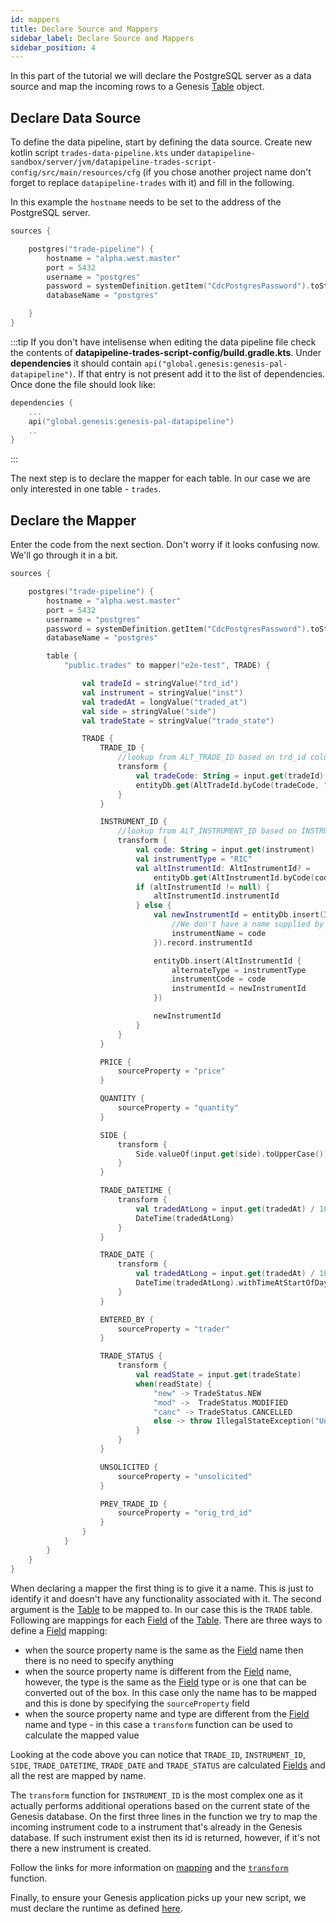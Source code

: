 ```yaml
---
id: mappers
title: Declare Source and Mappers
sidebar_label: Declare Source and Mappers
sidebar_position: 4
---
```


In this part of the tutorial we will declare the PostgreSQL server as a data source and map the incoming rows to a Genesis [Table](/database/fields-tables-views/tables/) object.

## Declare Data Source

To define the data pipeline, start by defining the data source. Create new kotlin script `trades-data-pipeline.kts` under `datapipeline-sandbox/server/jvm/datapipeline-trades-script-config/src/main/resources/cfg` (if you chose another project name don't forget to replace `datapipeline-trades` with it) and fill in the following.

In this example the `hostname` needs to be set to the address of the PostgreSQL server.

```kotlin
sources {

    postgres("trade-pipeline") {
        hostname = "alpha.west.master"
        port = 5432
        username = "postgres"
        password = systemDefinition.getItem("CdcPostgresPassword").toString()
        databaseName = "postgres"

    }
}
```

:::tip
If you don't have intelisense when editing the data pipeline file check the contents of **datapipeline-trades-script-config/build.gradle.kts**. Under **dependencies** it should contain `api("global.genesis:genesis-pal-datapipeline")`. If that entry is not present add it to the list of dependencies. Once done the file should look like:
```kotlin
dependencies {
    ...
    api("global.genesis:genesis-pal-datapipeline")
    ..
}
```
:::

The next step is to declare the mapper for each table. In our case we are only interested in one table - `trades`.

## Declare the Mapper

Enter the code from the next section. Don't worry if it looks confusing now. We'll go through it in a bit.

```kotlin
sources {

    postgres("trade-pipeline") {
        hostname = "alpha.west.master"
        port = 5432
        username = "postgres"
        password = systemDefinition.getItem("CdcPostgresPassword").toString()
        databaseName = "postgres"

        table {
            "public.trades" to mapper("e2e-test", TRADE) {

                val tradeId = stringValue("trd_id")
                val instrument = stringValue("inst")
                val tradedAt = longValue("traded_at")
                val side = stringValue("side")
                val tradeState = stringValue("trade_state")

                TRADE {
                    TRADE_ID {
                        //lookup from ALT_TRADE_ID based on trd_id column
                        transform {
                            val tradeCode: String = input.get(tradeId)
                            entityDb.get(AltTradeId.byCode(tradeCode, "TradeStore"))?.tradeId
                        }
                    }

                    INSTRUMENT_ID {
                        //lookup from ALT_INSTRUMENT_ID based on INSTRUMENT_CODE
                        transform {
                            val code: String = input.get(instrument)
                            val instrumentType = "RIC"
                            val altInstrumentId: AltInstrumentId? =
                                entityDb.get(AltInstrumentId.byCode(code, instrumentType))
                            if (altInstrumentId != null) {
                                altInstrumentId.instrumentId
                            } else {
                                val newInstrumentId = entityDb.insert(Instrument {
                                    //We don't have a name supplied by postgres, so use the code as the name
                                    instrumentName = code
                                }).record.instrumentId

                                entityDb.insert(AltInstrumentId {
                                    alternateType = instrumentType
                                    instrumentCode = code
                                    instrumentId = newInstrumentId
                                })

                                newInstrumentId
                            }
                        }
                    }

                    PRICE {
                        sourceProperty = "price"
                    }

                    QUANTITY {
                        sourceProperty = "quantity"
                    }

                    SIDE {
                        transform {
                            Side.valueOf(input.get(side).toUpperCase())
                        }
                    }

                    TRADE_DATETIME {
                        transform {
                            val tradedAtLong = input.get(tradedAt) / 1000L
                            DateTime(tradedAtLong)
                        }
                    }

                    TRADE_DATE {
                        transform {
                            val tradedAtLong = input.get(tradedAt) / 1000L
                            DateTime(tradedAtLong).withTimeAtStartOfDay()
                        }
                    }

                    ENTERED_BY {
                        sourceProperty = "trader"
                    }

                    TRADE_STATUS {
                        transform {
                            val readState = input.get(tradeState)
                            when(readState) {
                                "new" -> TradeStatus.NEW
                                "mod" ->  TradeStatus.MODIFIED
                                "canc" -> TradeStatus.CANCELLED
                                else -> throw IllegalStateException("Unknown trade state: $readState")
                            }
                        }
                    }

                    UNSOLICITED {
                        sourceProperty = "unsolicited"
                    }

                    PREV_TRADE_ID {
                        sourceProperty = "orig_trd_id"
                    }
                }
            }
        }
    }
}
```

When declaring a mapper the first thing is to give it a name. This is just to identify it and doesn't have any functionality associated with it. The second argument is the [Table](/database/fields-tables-views/tables/) to be mapped to. In our case this is the `TRADE` table. Following are mappings for each [Field](/database/fields-tables-views/fields/) of the [Table](/database/fields-tables-views/tables/). There are three ways to define a [Field](/database/fields-tables-views/fields/) mapping:
- when the source property name is the same as the [Field](/database/fields-tables-views/fields/) name then there is no need to specify anything
- when the source property name is different from the [Field](/database/fields-tables-views/fields/) name, however, the type is the same as the [Field](/database/fields-tables-views/fields/) type or is one that can be converted out of the box. In this case only the name has to be mapped and this is done by specifying the `sourceProperty` field
- when the source property name and type are different from the [Field](/database/fields-tables-views/fields/) name and type - in this case a `transform` function can be used to calculate the mapped value

Looking at the code above you can notice that `TRADE_ID`, `INSTRUMENT_ID`, `SIDE`, `TRADE_DATETIME`, `TRADE_DATE` and `TRADE_STATUS` are calculated [Fields](/database/fields-tables-views/fields/) and all the rest are mapped by name.

The `transform` function for `INSTRUMENT_ID` is the most complex one as it actually performs additional operations based on the current state of the Genesis database. On the first three lines in the function we try to map the incoming instrument code to a instrument that's already in the Genesis database. If such instrument exist then its id is returned, however, if it's not there a new instrument is created.

Follow the links for more information on [mapping](/server-modules/integration/data-pipeline/basics/#mapper-for-the-incoming-data) and the [`transform`](/server-modules/integration/data-pipeline/advanced/#interacting-with-the-database) function.

Finally, to ensure your Genesis application picks up your new script, we must declare the runtime as defined [here](/server-modules/integration/data-pipeline/configuring-runtime/#configure-processesxml-file).